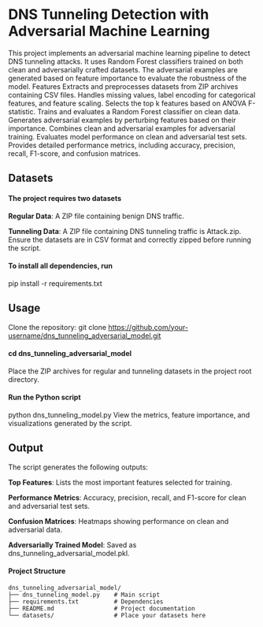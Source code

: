 # DNS Tunneling Detection with Adversarial Machine Learning
This project implements an adversarial machine learning pipeline to detect DNS tunneling attacks. It uses Random Forest classifiers trained on both clean and adversarially crafted datasets. The adversarial examples are generated based on feature importance to evaluate the robustness of the model.
Features
Extracts and preprocesses datasets from ZIP archives containing CSV files.
Handles missing values, label encoding for categorical features, and feature scaling.
Selects the top k features based on ANOVA F-statistic.
Trains and evaluates a Random Forest classifier on clean data.
Generates adversarial examples by perturbing features based on their importance.
Combines clean and adversarial examples for adversarial training.
Evaluates model performance on clean and adversarial test sets.
Provides detailed performance metrics, including accuracy, precision, recall, F1-score, and confusion matrices.

## Datasets

#### The project requires two datasets

**Regular Data**: A ZIP file containing benign DNS traffic.

**Tunneling Data**: A ZIP file containing DNS tunneling traffic is Attack.zip.
Ensure the datasets are in CSV format and correctly zipped before running the script.

#### To install all dependencies, run
pip install -r requirements.txt

##  Usage
Clone the repository:
git clone https://github.com/your-username/dns_tunneling_adversarial_model.git

#### cd dns_tunneling_adversarial_model
Place the ZIP archives for regular and tunneling datasets in the project root directory.

#### Run the Python script
python dns_tunneling_model.py
View the metrics, feature importance, and visualizations generated by the script.

## Output
The script generates the following outputs:

**Top Features**: Lists the most important features selected for training.

**Performance Metrics**: Accuracy, precision, recall, and F1-score for clean and adversarial test sets.

**Confusion Matrices**: Heatmaps showing performance on clean and adversarial data.

**Adversarially Trained Model**: Saved as dns_tunneling_adversarial_model.pkl.

#### Project Structure
```plaintext
dns_tunneling_adversarial_model/
├── dns_tunneling_model.py    # Main script
├── requirements.txt          # Dependencies
├── README.md                 # Project documentation
└── datasets/                 # Place your datasets here

